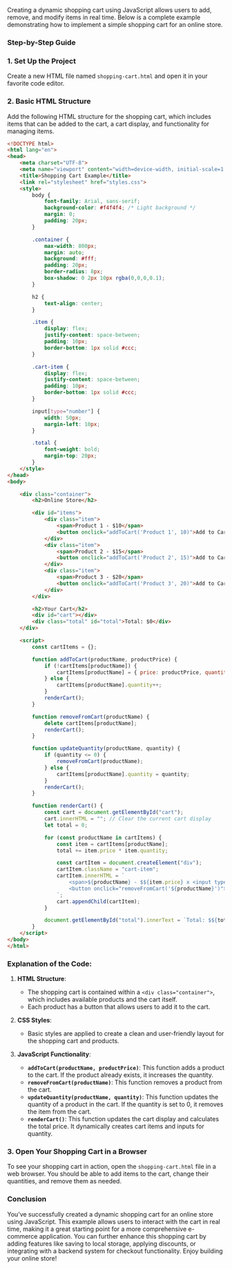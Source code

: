 Creating a dynamic shopping cart using JavaScript allows users to add, remove, and modify items in real time. Below is a complete example demonstrating how to implement a simple shopping cart for an online store.

### Step-by-Step Guide

### 1. Set Up the Project

Create a new HTML file named `shopping-cart.html` and open it in your favorite code editor.

### 2. Basic HTML Structure

Add the following HTML structure for the shopping cart, which includes items that can be added to the cart, a cart display, and functionality for managing items.

```html
<!DOCTYPE html>
<html lang="en">
<head>
    <meta charset="UTF-8">
    <meta name="viewport" content="width=device-width, initial-scale=1.0">
    <title>Shopping Cart Example</title>
    <link rel="stylesheet" href="styles.css">
    <style>
        body {
            font-family: Arial, sans-serif;
            background-color: #f4f4f4; /* Light background */
            margin: 0;
            padding: 20px;
        }

        .container {
            max-width: 800px;
            margin: auto;
            background: #fff;
            padding: 20px;
            border-radius: 8px;
            box-shadow: 0 2px 10px rgba(0,0,0,0.1);
        }

        h2 {
            text-align: center;
        }

        .item {
            display: flex;
            justify-content: space-between;
            padding: 10px;
            border-bottom: 1px solid #ccc;
        }

        .cart-item {
            display: flex;
            justify-content: space-between;
            padding: 10px;
            border-bottom: 1px solid #ccc;
        }

        input[type="number"] {
            width: 50px;
            margin-left: 10px;
        }

        .total {
            font-weight: bold;
            margin-top: 20px;
        }
    </style>
</head>
<body>

    <div class="container">
        <h2>Online Store</h2>

        <div id="items">
            <div class="item">
                <span>Product 1 - $10</span>
                <button onclick="addToCart('Product 1', 10)">Add to Cart</button>
            </div>
            <div class="item">
                <span>Product 2 - $15</span>
                <button onclick="addToCart('Product 2', 15)">Add to Cart</button>
            </div>
            <div class="item">
                <span>Product 3 - $20</span>
                <button onclick="addToCart('Product 3', 20)">Add to Cart</button>
            </div>
        </div>

        <h2>Your Cart</h2>
        <div id="cart"></div>
        <div class="total" id="total">Total: $0</div>
    </div>

    <script>
        const cartItems = {};

        function addToCart(productName, productPrice) {
            if (!cartItems[productName]) {
                cartItems[productName] = { price: productPrice, quantity: 1 };
            } else {
                cartItems[productName].quantity++;
            }
            renderCart();
        }

        function removeFromCart(productName) {
            delete cartItems[productName];
            renderCart();
        }

        function updateQuantity(productName, quantity) {
            if (quantity <= 0) {
                removeFromCart(productName);
            } else {
                cartItems[productName].quantity = quantity;
            }
            renderCart();
        }

        function renderCart() {
            const cart = document.getElementById("cart");
            cart.innerHTML = ""; // Clear the current cart display
            let total = 0;

            for (const productName in cartItems) {
                const item = cartItems[productName];
                total += item.price * item.quantity;

                const cartItem = document.createElement("div");
                cartItem.className = "cart-item";
                cartItem.innerHTML = `
                    <span>${productName} - $${item.price} x <input type="number" value="${item.quantity}" min="0" onchange="updateQuantity('${productName}', this.value)"></span>
                    <button onclick="removeFromCart('${productName}')">Remove</button>
                `;
                cart.appendChild(cartItem);
            }

            document.getElementById("total").innerText = `Total: $${total}`;
        }
    </script>
</body>
</html>
```

### Explanation of the Code:

1. **HTML Structure**:
   - The shopping cart is contained within a `<div class="container">`, which includes available products and the cart itself.
   - Each product has a button that allows users to add it to the cart.

2. **CSS Styles**:
   - Basic styles are applied to create a clean and user-friendly layout for the shopping cart and products.

3. **JavaScript Functionality**:
   - **`addToCart(productName, productPrice)`**: This function adds a product to the cart. If the product already exists, it increases the quantity.
   - **`removeFromCart(productName)`**: This function removes a product from the cart.
   - **`updateQuantity(productName, quantity)`**: This function updates the quantity of a product in the cart. If the quantity is set to 0, it removes the item from the cart.
   - **`renderCart()`**: This function updates the cart display and calculates the total price. It dynamically creates cart items and inputs for quantity.

### 3. Open Your Shopping Cart in a Browser

To see your shopping cart in action, open the `shopping-cart.html` file in a web browser. You should be able to add items to the cart, change their quantities, and remove them as needed.

### Conclusion

You’ve successfully created a dynamic shopping cart for an online store using JavaScript. This example allows users to interact with the cart in real time, making it a great starting point for a more comprehensive e-commerce application. You can further enhance this shopping cart by adding features like saving to local storage, applying discounts, or integrating with a backend system for checkout functionality. Enjoy building your online store!
